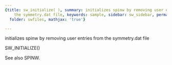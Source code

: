 ```yaml
---
{title: sw_initialize( ), summary: initializes spinw by removing user entries from
    the symmetry.dat file, keywords: sample, sidebar: sw_sidebar, permalink: swfiles_sw_initialize.html,
  folder: swfiles, mathjax: 'true'}

---
```

initializes spinw by removing user entries from the symmetry.dat file
 
SW_INITIALIZE()
 
See also SPINW.
 

